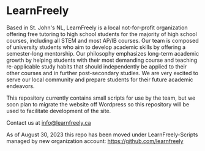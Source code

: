 # LearnFreely

Based in St. John's NL, LearnFreely is a local not-for-profit organization offering free tutoring to high school students for the majority of high school courses, including all STEM and most AP/IB courses. Our team is composed of university students who aim to develop academic skills by offering a semester-long mentorship. Our philosophy emphasizes long-term academic growth by helping students with their most demanding course and teaching re-applicable study habits that should independently be applied to their other courses and in further post-secondary studies. We are very excited to serve our local community and prepare students for their future academic endeavors.

This repository currently contains small scripts for use by the team, but we soon plan to migrate the website off Wordpress so this repository will be used to facilitate development of the site. 

Contact us at info@learnfreely.ca

As of August 30, 2023 this repo has been moved under LearnFreely-Scripts managed by new organization account: https://github.com/learnfreely
